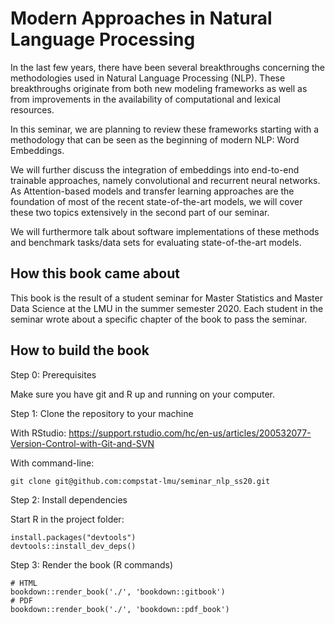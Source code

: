 # Modern Approaches in Natural Language Processing

In the last few years, there have been several breakthroughs concerning the methodologies used in Natural Language Processing (NLP). These breakthroughs originate from both new modeling frameworks as well as from improvements in the availability of computational and lexical resources.

In this seminar, we are planning to review these frameworks starting with a methodology that can be seen as the beginning of modern NLP: Word Embeddings.

We will further discuss the integration of embeddings into end-to-end trainable approaches, namely convolutional and recurrent neural networks. As Attention-based models and transfer learning approaches are the foundation of most of the recent state-of-the-art models, we will cover these two topics extensively in the second part of our seminar.

We will furthermore talk about software implementations of these methods and benchmark tasks/data sets for evaluating state-of-the-art models.


## How this book came about

This book is the result of a student seminar for Master Statistics and Master Data Science at the LMU in the summer semester 2020.
Each student in the seminar wrote about a specific chapter of the book to pass the seminar.

## How to build the book

Step 0: Prerequisites

Make sure you have git and R up and running on your computer.

Step 1: Clone the repository to your machine

With RStudio: https://support.rstudio.com/hc/en-us/articles/200532077-Version-Control-with-Git-and-SVN

With command-line:
```
git clone git@github.com:compstat-lmu/seminar_nlp_ss20.git
```

Step 2: Install dependencies

Start R in the project folder:

```
install.packages("devtools")
devtools::install_dev_deps()
```

Step 3: Render the book (R commands)

```{r}
# HTML
bookdown::render_book('./', 'bookdown::gitbook')
# PDF
bookdown::render_book('./', 'bookdown::pdf_book')
```


